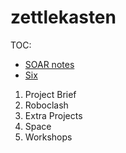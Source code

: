 # zettlekasten

TOC:
- [SOAR notes](./zSOAR.md)
- [Six](./zSix.md)


1. Project Brief
2. Roboclash
3. Extra Projects
4. Space
5. Workshops
